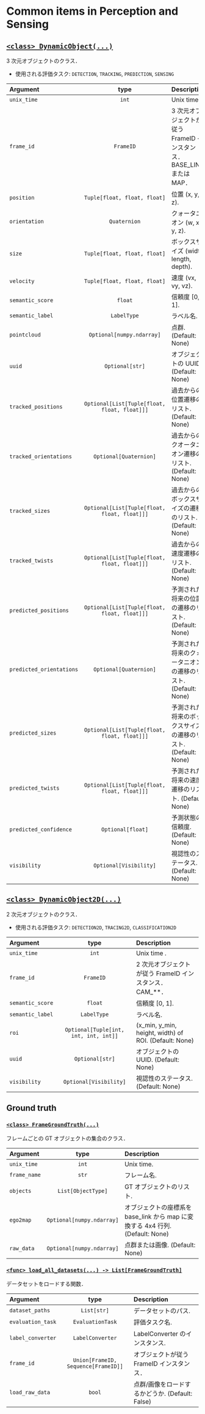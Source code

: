 # Common items in Perception and Sensing

## [`<class> DynamicObject(...)`](../../perception_eval/perception_eval/common/object.py)

3 次元オブジェクトのクラス．

- 使用される評価タスク: `DETECTION`, `TRACKING`, `PREDICTION`, `SENSING`

| Argument                 |                     type                     | Description                                                           |
| :----------------------- | :------------------------------------------: | :-------------------------------------------------------------------- |
| `unix_time`              |                    `int`                     | Unix time .                                                           |
| `frame_id`               |                  `FrameID`                   | 3 次元オブジェクトが従う FrameID インスタンス．BASE_LINK または MAP． |
| `position`               |         `Tuple[float, float, float]`         | 位置 (x, y, z).                                                       |
| `orientation`            |                 `Quaternion`                 | クォータニオン (w, x, y, z).                                          |
| `size`                   |         `Tuple[float, float, float]`         | ボックスサイズ (width, length, depth).                                |
| `velocity`               |         `Tuple[float, float, float]`         | 速度 (vx, vy, vz).                                                    |
| `semantic_score`         |                   `float`                    | 信頼度 [0, 1].                                                        |
| `semantic_label`         |                 `LabelType`                  | ラベル名.                                                             |
| `pointcloud`             |          `Optional[numpy.ndarray]`           | 点群. (Default: None)                                                 |
| `uuid`                   |               `Optional[str]`                | オブジェクトの UUID. (Default: None)                                  |
| `tracked_positions`      | `Optional[List[Tuple[float, float, float]]]` | 過去からの位置遷移のリスト. (Default: None)                           |
| `tracked_orientations`   |            `Optional[Quaternion]`            | 過去からのクオータニオン遷移のリスト. (Default: None)                 |
| `tracked_sizes`          | `Optional[List[Tuple[float, float, float]]]` | 過去からのボックスサイズの遷移のリスト. (Default: None)               |
| `tracked_twists`         | `Optional[List[Tuple[float, float, float]]]` | 過去からの速度遷移のリスト. (Default: None)                           |
| `predicted_positions`    | `Optional[List[Tuple[float, float, float]]]` | 予測された将来の位置の遷移のリスト. (Default: None)                   |
| `predicted_orientations` |            `Optional[Quaternion]`            | 予測された将来のクォータニオンの遷移のリスト. (Default: None)         |
| `predicted_sizes`        | `Optional[List[Tuple[float, float, float]]]` | 予測された将来のボックスサイズの遷移のリスト. (Default: None)         |
| `predicted_twists`       | `Optional[List[Tuple[float, float, float]]]` | 予測された将来の速度遷移のリスト. (Default: None)                     |
| `predicted_confidence`   |              `Optional[float]`               | 予測状態の信頼度. (Default: None)                                     |
| `visibility`             |            `Optional[Visibility]`            | 視認性のステータス. (Default: None)                                   |

## [`<class> DynamicObject2D(...)`](../../perception_eval/perception_eval/common/object2d.py)

2 次元オブジェクトのクラス．

- 使用される評価タスク: `DETECTION2D`, `TRACING2D`, `CLASSIFICATION2D`

| Argument         |                 type                  | Description                                                |
| :--------------- | :-----------------------------------: | :--------------------------------------------------------- |
| `unix_time`      |                 `int`                 | Unix time .                                                |
| `frame_id`       |               `FrameID`               | 2 次元オブジェクトが従う FrameID インスタンス．CAM\_\*\*． |
| `semantic_score` |                `float`                | 信頼度 [0, 1].                                             |
| `semantic_label` |              `LabelType`              | ラベル名.                                                  |
| `roi`            | `Optional[Tuple[int, int, int, int]]` | (x_min, y_min, height, width) of ROI. (Default: None)      |
| `uuid`           |            `Optional[str]`            | オブジェクトの UUID. (Default: None)                       |
| `visibility`     |        `Optional[Visibility]`         | 視認性のステータス. (Default: None)                        |

## Ground truth

### [`<class> FrameGroundTruth(...)`](../../perception_eval/perception_eval/common/dataset.py)

フレームごとの GT オブジェクトの集合のクラス．

| Argument     |           type            | Description                                                                    |
| :----------- | :-----------------------: | :----------------------------------------------------------------------------- |
| `unix_time`  |           `int`           | Unix time.                                                                     |
| `frame_name` |           `str`           | フレーム名.                                                                    |
| `objects`    |    `List[ObjectType]`     | GT オブジェクトのリスト.                                                       |
| `ego2map`    | `Optional[numpy.ndarray]` | オブジェクトの座標系を base_link から map に変換する 4x4 行列. (Default: None) |
| `raw_data`   | `Optional[numpy.ndarray]` | 点群または画像. (Default: None)                                                |

### [`<func> load_all_datasets(...) -> List[FrameGroundTruth]`](../../perception_eval/perception_eval/common/dataset.py)

データセットをロードする関数．

| Argument          |                type                 | Description                                     |
| :---------------- | :---------------------------------: | :---------------------------------------------- |
| `dataset_paths`   |             `List[str]`             | データセットのパス.                             |
| `evaluation_task` |          `EvaluationTask`           | 評価タスク名.                                   |
| `label_converter` |          `LabelConverter`           | LabelConverter のインスタンス.                  |
| `frame_id`        | `Union[FrameID, Sequence[FrameID]]` | オブジェクトが従う FrameID インスタンス．       |
| `load_raw_data`   |               `bool`                | 点群/画像をロードするかどうか. (Default: False) |
